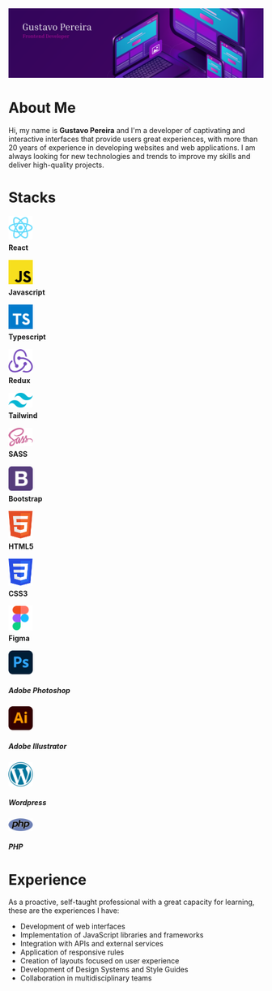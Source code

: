 <img src="images/header.png" />

# About Me
Hi, my name is <strong>Gustavo Pereira</strong> and I'm a developer of captivating and interactive interfaces that provide users great experiences, with more than 20 years of experience in developing websites and web applications. I am always looking for new technologies and trends to improve my skills and deliver high-quality projects.

# Stacks
<div>
    <div>
        <img style="width: 48px" src="images/reactjs.svg" /> <h4 style="margin: 4px 0 16px">React</h4>
    </div>
    <div>
        <img style="width: 48px" src="images/js.svg" /> <h4 style="margin: 4px 0 16px">Javascript</h4>
    </div>
    <div>
        <img style="width: 48px" src="images/typescript.svg" /> <h4 style="margin: 4px 0 16px">Typescript</h4>
    </div>
    <div>
        <img style="width: 48px" src="images/redux.svg" /> <h4 style="margin: 4px 0 16px">Redux</h4>
    </div>
    <div>
        <img style="width: 48px" src="images/tailwindcss.svg" /> <h4 style="margin: 4px 0 16px">Tailwind</h4>
    </div>
    <div>
        <img style="width: 48px" src="images/sass.svg" /> <h4 style="margin: 4px 0 16px">SASS</h4>
    </div>
    <div>
        <img style="width: 48px" src="images/bootstrap4.svg" /> <h4 style="margin: 4px 0 16px">Bootstrap</h4>
    </div>
    <div>
        <img style="width: 48px" src="images/html5.svg" /> <h4 style="margin: 4px 0 16px">HTML5</h4>
    </div>
    <div>
        <img style="width: 48px" src="images/css3.svg" /> <h4 style="margin: 4px 0 16px">CSS3</h4>
    </div>
    <div>
        <img style="width: 48px" src="images/figma.svg" /> <h4 style="margin: 4px 0 16px">Figma</h4>
    </div>
    <div>
        <img style="width: 48px" src="images/ps.svg" /> <h5>Adobe Photoshop</h5>
    </div>
    <div>
        <img style="width: 48px" src="images/ai.svg" /> <h5>Adobe Illustrator</h5>
    </div>
    <div>
        <img style="width: 48px" src="images/wordpress.svg" /> <h5>Wordpress</h5>
    </div>
    <div>
        <img style="width: 48px" src="images/php.svg" /> <h5>PHP</h5>
    </div>
</div>


# Experience
As a proactive, self-taught professional with a great capacity for learning, these are the experiences I have:
- Development of web interfaces
- Implementation of JavaScript libraries and frameworks
- Integration with APIs and external services
- Application of responsive rules
- Creation of layouts focused on user experience
- Development of Design Systems and Style Guides
- Collaboration in multidisciplinary teams

<!--
**gugarosp/gugarosp** is a ✨ _special_ ✨ repository because its `README.md` (this file) appears on your GitHub profile.

Here are some ideas to get you started:

- 🔭 I’m currently working on ...
- 🌱 I’m currently learning ...
- 👯 I’m looking to collaborate on ...
- 🤔 I’m looking for help with ...
- 💬 Ask me about ...
- 📫 How to reach me: ...
- 😄 Pronouns: ...
- ⚡ Fun fact: ...
- 👋 Hi there 
-->
